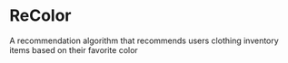 # ReColor
 A recommendation algorithm that recommends users clothing inventory items based on their favorite color
